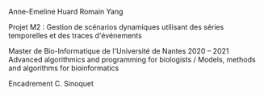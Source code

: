 Anne-Emeline Huard
Romain Yang

Projet M2 : Gestion de scénarios dynamiques utilisant des séries temporelles et des traces d'événements 

Master de Bio-Informatique de l'Université de Nantes 2020 – 2021
Advanced algorithmics and programming for biologists / Models, methods and algorithms for bioinformatics

Encadrement C. Sinoquet


